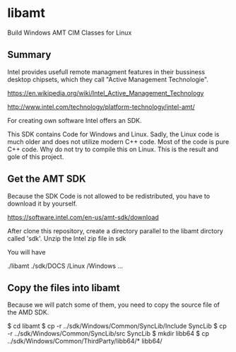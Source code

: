# libamt
Build Windows AMT CIM Classes for Linux

## Summary

Intel provides usefull remote managment features in their bussiness
desktop chipsets, which they call "Active Management Technologie".

https://en.wikipedia.org/wiki/Intel_Active_Management_Technology

http://www.intel.com/technology/platform-technology/intel-amt/

For creating own software Intel offers an SDK. 

This SDK contains Code for Windows and Linux. 
Sadly, the Linux code is much older and does not utilize modern C++
code. Most of the code is pure C++ code. Why do not try to compile
this on Linux. This is the result and gole of this project.

## Get the AMT SDK

Because the SDK Code is not allowed to be redistributed, you have to 
download it by yourself.

https://software.intel.com/en-us/amt-sdk/download

After clone this repository, create a directory parallel to the libamt
dirctory called 'sdk'. Unzip the Intel zip file in sdk

You will have

  ./libamt
  ./sdk/DOCS
       /Linux
       /Windows
       ...
       
## Copy the files into libamt

Because we will patch some of them, you need to copy the source
file of the AMD SDK.

 $ cd libamt
 $ cp -r ../sdk/Windows/Common/SyncLib/Include SyncLib
 $ cp -r ../sdk/Windows/Common/SyncLib/src SyncLib
 $ mkdir libb64
 $ cp ../sdk/Windows/Common/ThirdParty/libb64/*  libb64/
